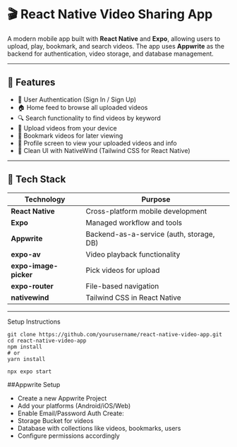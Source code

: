 # 🎬 React Native Video Sharing App

A modern mobile app built with **React Native** and **Expo**, allowing users to upload, play, bookmark, and search videos. The app uses **Appwrite** as the backend for authentication, video storage, and database management.

---

## 🚀 Features

- 🔐 User Authentication (Sign In / Sign Up)
- 🏠 Home feed to browse all uploaded videos
- 🔍 Search functionality to find videos by keyword
- 🎥 Upload videos from your device
- 🔖 Bookmark videos for later viewing
- 👤 Profile screen to view your uploaded videos and info
- 🌙 Clean UI with NativeWind (Tailwind CSS for React Native)

---

## 🧱 Tech Stack

| Technology         | Purpose                         |
|--------------------|----------------------------------|
| **React Native**   | Cross-platform mobile development |
| **Expo**           | Managed workflow and tools      |
| **Appwrite**       | Backend-as-a-service (auth, storage, DB) |
| **expo-av**        | Video playback functionality     |
| **expo-image-picker** | Pick videos for upload         |
| **expo-router**    | File-based navigation             |
| **nativewind**     | Tailwind CSS in React Native     |

---
Setup Instructions
```
git clone https://github.com/yourusername/react-native-video-app.git
cd react-native-video-app
npm install
# or
yarn install
```

```
npx expo start
```

##Appwrite Setup
- Create a new Appwrite Project
- Add your platforms (Android/iOS/Web)
- Enable Email/Password Auth
Create:
- Storage Bucket for videos
- Database with collections like videos, bookmarks, users
- Configure permissions accordingly
